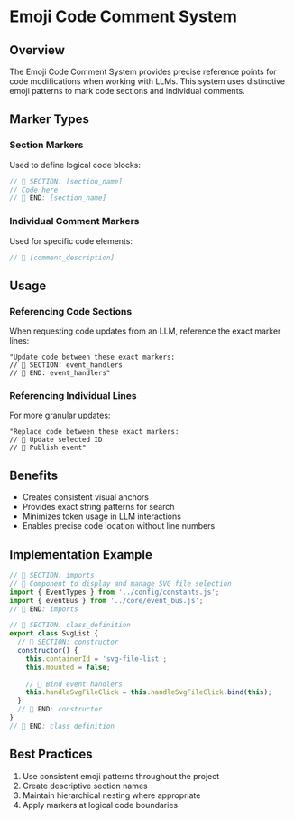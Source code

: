 # Emoji Code Comment System

## Overview
The Emoji Code Comment System provides precise reference points for code modifications when working with LLMs. This system uses distinctive emoji patterns to mark code sections and individual comments.

## Marker Types

### Section Markers
Used to define logical code blocks:

```javascript
// 🔶 SECTION: [section_name]
// Code here
// 🔷 END: [section_name]
```

### Individual Comment Markers
Used for specific code elements:

```javascript
// 📌 [comment_description]
```

## Usage

### Referencing Code Sections
When requesting code updates from an LLM, reference the exact marker lines:

```
"Update code between these exact markers:
// 🔶 SECTION: event_handlers
// 🔷 END: event_handlers"
```

### Referencing Individual Lines
For more granular updates:

```
"Replace code between these exact markers:
// 📌 Update selected ID
// 📌 Publish event"
```

## Benefits
- Creates consistent visual anchors
- Provides exact string patterns for search
- Minimizes token usage in LLM interactions
- Enables precise code location without line numbers

## Implementation Example

```javascript
// 🔶 SECTION: imports
// 📌 Component to display and manage SVG file selection
import { EventTypes } from '../config/constants.js';
import { eventBus } from '../core/event_bus.js';
// 🔷 END: imports

// 🔶 SECTION: class_definition
export class SvgList {
  // 🔶 SECTION: constructor
  constructor() {
    this.containerId = 'svg-file-list';
    this.mounted = false;
    
    // 📌 Bind event handlers
    this.handleSvgFileClick = this.handleSvgFileClick.bind(this);
  }
  // 🔷 END: constructor
}
// 🔷 END: class_definition
```

## Best Practices
1. Use consistent emoji patterns throughout the project
2. Create descriptive section names
3. Maintain hierarchical nesting where appropriate
4. Apply markers at logical code boundaries
